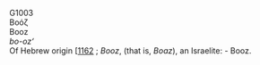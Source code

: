 <body>
  <p>G1003<br>  Βοόζ  <br> Booz  <br><i>bo-oz‘ </i><br>Of Hebrew origin [<a href="h1162.htm">1162</a> ; <i>Booz</i>, (that is, <i>Boaz</i>), an Israelite: - Booz.<br></p>
 </body>